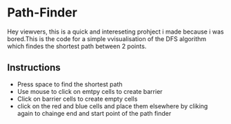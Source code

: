 # Path-Finder
Hey viewvers, this is a quick and intereseting prohject i made because i was bored.This is the code for a simple vvisualisation of the DFS algorithm which findes the shortest path between 2 points.

## Instructions
- Press space to find the shortest path
- Use mouse to click on emtpy cells to create barrier
- Click on barrier cells to create empty cells
- click on the red and blue cells and place them elsewhere by cliking again to chainge end and start point of the path finder
